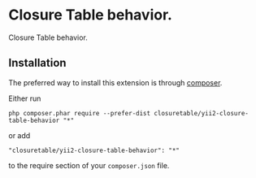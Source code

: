 Closure Table behavior.
=======================
Closure Table behavior.

Installation
------------

The preferred way to install this extension is through [composer](http://getcomposer.org/download/).

Either run

```
php composer.phar require --prefer-dist closuretable/yii2-closure-table-behavior "*"
```

or add

```
"closuretable/yii2-closure-table-behavior": "*"
```

to the require section of your `composer.json` file.


